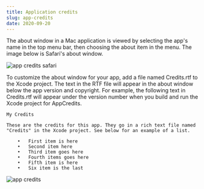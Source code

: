 ```yaml
---
title: Application credits
slug: app-credits
date: 2020-09-20
---
```


The about window in a Mac application is viewed by selecting the app's name in the top menu bar, then choosing the about item in the menu. The image below is Safari's about window.

![app credits safari](/swift-macos/images/app-credits-safari.png)

To customize the about window for your app, add a file named Credits.rtf to the Xcode project. The text in the RTF file will appear in the about window below the app version and copyright. For example, the following text in Credits.rtf will appear under the version number when you build and run the Xcode project for AppCredits.

```
My Credits

These are the credits for this app. They go in a rich text file named
"Credits" in the Xcode project. See below for an example of a list.

    •   First item is here
    •   Second item here
    •   Third item goes here
    •   Fourth items goes here
    •   Fifth item is here
    •   Six item is the last
```

![app credits](/swift-macos/images/app-credits.png)
